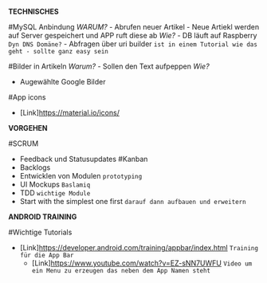 **TECHNISCHES**

#MySQL Anbindung
  *WARUM?*
    - Abrufen neuer Artikel
    - Neue Artiekl werden auf Server gespeichert und APP ruft diese ab
  *Wie?*
    - DB läuft auf Raspberry `Dyn DNS Domäne?`
    - Abfragen über uri builder `ist in einem Tutorial wie das geht - sollte ganz easy sein`

#Bilder in Artikeln
  *Warum?*
    - Sollen den Text aufpeppen
  *Wie?*
  - Augewählte Google Bilder

#App icons
  - [Link]https://material.io/icons/

**VORGEHEN**

#SCRUM
  - Feedback und Statusupdates
#Kanban
  - Backlogs
  - Entwicklen von Modulen `prototyping`
  - UI Mockups `Baslamiq`
  - TDD `wichtige Module`
  - Start with the simplest one first `darauf dann aufbauen und erweitern`

**ANDROID TRAINING**

#Wichtige Tutorials
  - [Link]https://developer.android.com/training/appbar/index.html `Training für die App Bar`
    - [Link]https://www.youtube.com/watch?v=EZ-sNN7UWFU `Video um ein Menu zu erzeugen das neben dem App Namen steht`
